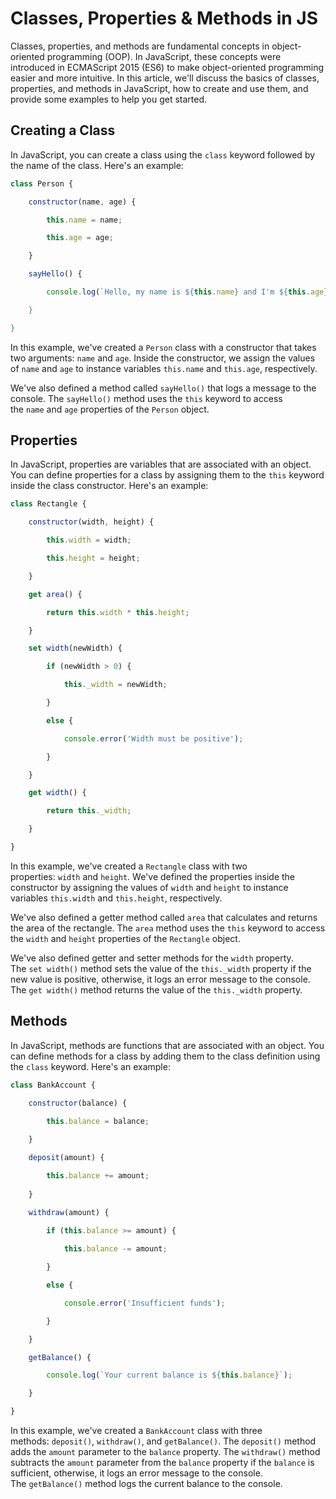 # Classes, Properties & Methods in JS

Classes, properties, and methods are fundamental concepts in object-oriented programming (OOP). In JavaScript, these concepts were introduced in ECMAScript 2015 (ES6) to make object-oriented programming easier and more intuitive. In this article, we'll discuss the basics of classes, properties, and methods in JavaScript, how to create and use them, and provide some examples to help you get started.

## **Creating a Class**

In JavaScript, you can create a class using the `class` keyword followed by the name of the class. Here's an example:

```jsx
class Person {

	constructor(name, age) {

		this.name = name;

		this.age = age;

	}

	sayHello() {

		console.log(`Hello, my name is ${this.name} and I'm ${this.age} years old.`);`

	}

}
```

In this example, we've created a `Person` class with a constructor that takes two arguments: `name` and `age`. Inside the constructor, we assign the values of `name` and `age` to instance variables `this.name` and `this.age`, respectively.

We've also defined a method called `sayHello()` that logs a message to the console. The `sayHello()` method uses the `this` keyword to access the `name` and `age` properties of the `Person` object.

## **Properties**

In JavaScript, properties are variables that are associated with an object. You can define properties for a class by assigning them to the `this` keyword inside the class constructor. Here's an example:

```jsx
class Rectangle {

	constructor(width, height) {

		this.width = width;

		this.height = height;

	}

	get area() {

		return this.width * this.height;

	}

	set width(newWidth) {

		if (newWidth > 0) {

			this._width = newWidth;

		}

		else {

			console.error('Width must be positive');

		}

	}

	get width() {

		return this._width;

	}

}
```

In this example, we've created a `Rectangle` class with two properties: `width` and `height`. We've defined the properties inside the constructor by assigning the values of `width` and `height` to instance variables `this.width` and `this.height`, respectively.

We've also defined a getter method called `area` that calculates and returns the area of the rectangle. The `area` method uses the `this` keyword to access the `width` and `height` properties of the `Rectangle` object.

We've also defined getter and setter methods for the `width` property. The `set width()` method sets the value of the `this._width` property if the new value is positive, otherwise, it logs an error message to the console. The `get width()` method returns the value of the `this._width` property.

## **Methods**

In JavaScript, methods are functions that are associated with an object. You can define methods for a class by adding them to the class definition using the `class` keyword. Here's an example:

```jsx
class BankAccount {

	constructor(balance) {

		this.balance = balance;
	
	}

	deposit(amount) {

		this.balance += amount;
	
	}

	withdraw(amount) {

		if (this.balance >= amount) {
	
			this.balance -= amount;

		}

		else {

			console.error('Insufficient funds');

		}

	}

	getBalance() {

		console.log(`Your current balance is ${this.balance}`);

	}

}
```

In this example, we've created a `BankAccount` class with three methods: `deposit()`, `withdraw()`, and `getBalance()`. The `deposit()` method adds the `amount` parameter to the `balance` property. The `withdraw()` method subtracts the `amount` parameter from the `balance` property if the `balance` is sufficient, otherwise, it logs an error message to the console. The `getBalance()` method logs the current balance to the console.